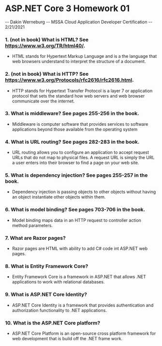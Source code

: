 # ASP.NET Core 3 Homework 01

-- Dakin Werneburg
-- MSSA Cloud Application Developer Certification
-- 2/21/2021

### 1. (not in book) What is HTML? See https://www.w3.org/TR/html40/.

- HTML stands for Hypertext Markup Language and is a the language that web browsers understand to interpret the structure of a document.

### 2. (not in book) What is HTTP? See https://www.w3.org/Protocols/rfc2616/rfc2616.html.

- HTTP stands for Hypertext Transfer Protocol is a layer 7 or application protocol that sets the standard how web servers and web browser communicate over the internet.

### 3. What is middleware? See pages 255-256 in the book.

- Middleware is computer software that provides services to software applications beyond those available from the operating system


### 4. What is URL routing? See pages 282-283 in the book.
- URL routing allows you to configure an application to accept request URLs that do not map to physical files. A request URL is simply the URL a user enters into their browser to find a page on your web site. 

### 5. What is dependency injection? See pages 255-257 in the book.
- Dependency injection is passing objects to other objects without having an object instantiate other objects within them.

### 6. What is model binding? See pages 703-706 in the book.
- Model binding maps data in an HTTP request to controller action method parameters.


### 7. What are Razor pages?  
- Razor pages are HTML with ability to add C# code int ASP.NET web pages. 

### 8. What is Entity Framework Core?
- Entity Framework Core is a framework in ASP.NET that allows .NET applications to work with relational databases.


### 9. What is ASP.NET Core Identity?  
- ASP.NET Core Identity is a framework that provides authentication and authorization functionality to .NET applications.

### 10. What is the ASP.NET Core platform?
- ASP.NET Core Platform is an open-source cross platform framework for web development that is build off the .NET frame work.